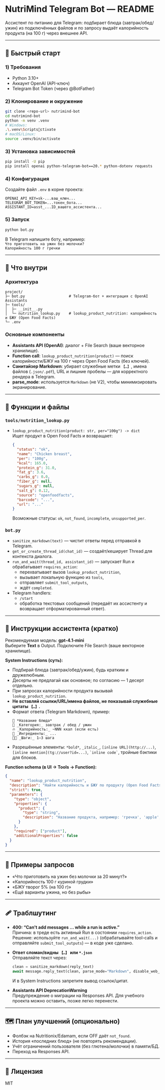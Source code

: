 # NutriMind Telegram Bot — README

Ассистент по питанию для Telegram: подбирает блюда (завтрак/обед/ужин) из подключённых файлов и по запросу выдаёт калорийность продукта (на 100 г) через внешнее API.

---

## 🚀 Быстрый старт

### 1) Требования
- Python 3.10+
- Аккаунт OpenAI (API-ключ)
- Telegram Bot Token (через @BotFather)

### 2) Клонирование и окружение
```bash
git clone <repo-url> nutrimind-bot
cd nutrimind-bot
python -m venv .venv
# Windows:
.\.venv\Scriptsctivate
# macOS/Linux:
source .venv/bin/activate
```

### 3) Установка зависимостей
```bash
pip install -U pip
pip install openai python-telegram-bot==20.* python-dotenv requests
```

### 4) Конфигурация
Создайте файл `.env` в корне проекта:
```
OPENAI_API_KEY=sk-...ваш_ключ...
TELEGRAM_BOT_TOKEN=...токен_бота...
ASSISTANT_ID=asst_...ID_вашего_ассистента...
```

### 5) Запуск
```bash
python bot.py
```
В Telegram напишите боту, например:  
`Что приготовить на ужин без молочки?`  
`Калорийность 100 г гречки`

---

## 🧠 Что внутри

### Архитектура
```
project/
├─ bot.py                    # Telegram-бот + интеграция с OpenAI Assistants
├─ tools/
│  ├─ __init__.py
│  └─ nutrition_lookup.py    # lookup_product_nutrition: калорийность и БЖУ (Open Food Facts)
└─ .env
```

### Основные компоненты
- **Assistants API (OpenAI)**: диалог + File Search (ваше векторное хранилище).
- **Function call**: `lookup_product_nutrition(product)` — поиск калорийности/БЖУ на 100 г через Open Food Facts (без ключей).
- **Санитайзер Markdown**: убирает служебные метки `【…】`, имена файлов (`.json/.pdf`), URL и лишние пробелы — для корректного рендера в Telegram.
- **parse_mode**: используется `Markdown` (не V2), чтобы минимизировать экранирование.

---

## 🔧 Функции и файлы

### `tools/nutrition_lookup.py`
- `lookup_product_nutrition(product: str, per="100g") -> dict`  
  Ищет продукт в Open Food Facts и возвращает:
  ```json
  {
    "status": "ok",
    "name": "Chicken breast",
    "per": "100g",
    "kcal": 165.0,
    "protein_g": 31.0,
    "fat_g": 3.6,
    "carbs_g": 0.0,
    "fiber_g": null,
    "sugars_g": null,
    "salt_g": 0.12,
    "source": "openfoodfacts",
    "barcode": "...",
    "url": "..."
  }
  ```
  Возможные статусы: `ok`, `not_found`, `incomplete`, `unsupported_per`.

### `bot.py`
- `sanitize_markdown(text)` — чистит ответы перед отправкой в Telegram.
- `get_or_create_thread_id(chat_id)` — создаёт/кеширует Thread для контекста диалога.
- `run_and_wait(thread_id, assistant_id)` — запускает Run и обрабатывает `requires_action`:
  - перехватывает вызов `lookup_product_nutrition`,
  - вызывает локальную функцию из `tools`,
  - отправляет `submit_tool_outputs`,
  - ждёт `completed`.
- Telegram handlers:
  - `/start`
  - обработка текстовых сообщений (передаёт их ассистенту и возвращает отформатированный ответ).

---

## 🧾 Инструкции ассистента (кратко)

Рекомендуемая модель: **gpt-4.1-mini**  
Выберите **Text** в Output. Подключите File Search (ваше векторное хранилище).

**System Instructions (суть):**
- Подбирай блюда (завтрак/обед/ужин), будь кратким и дружелюбным.
- Десерты не предлагай как основное; по согласию — 1 десерт отдельно.
- При запросах калорийности продукта вызывай `lookup_product_nutrition`.
- **Не вставляй ссылки/URL/имена файлов, не показывай служебные цитаты `【…】`.**
- Формат ответа (Telegram Markdown), пример:
  ```
  🍴 *Название блюда*
  🥗 _Категория:_ завтрак / обед / ужин
  🔥 _Калорийность:_ ~NNN ккал (если есть)
  🧂 _Ингредиенты:_ ...
  👩‍🍳 _Шаги:_ 1–3 шага
  ```
- Разрешённые элементы: `*bold*`, `_italic_`, `[inline URL](http://...)`, `[inline mention](tg://user?id=...)`, `` `inline code` ``, тройные бэктики для блоков.

**Function schema (в UI → Tools → Function):**
```json
{
  "name": "lookup_product_nutrition",
  "description": "Найти калорийность и БЖУ по продукту (Open Food Facts)",
  "strict": true,
  "parameters": {
    "type": "object",
    "properties": {
      "product": {
        "type": "string",
        "description": "Название продукта, например: 'гречка', 'apple', 'куриная грудка'"
      }
    },
    "required": ["product"],
    "additionalProperties": false
  }
}
```

---

## 💬 Примеры запросов
- «Что приготовить на ужин без молочки за 20 минут?»  
- «Калорийность 100 г куриной грудки»  
- «БЖУ творог 5% (на 100 г)»  
- «Ещё варианты ужина, но без рыбы»

---

## 🩹 Траблшутинг
- **400: “Can't add messages … while a run is active.”**  
  Причина: в треде есть активный Run в состоянии `requires_action`.  
  Решение: используйте `run_and_wait(...)` (обрабатывайте tool-calls и отправляйте `submit_tool_outputs`) — в коде уже сделано.

- **Ответ сломан/видны `【…】` или `*.json`**  
  Отправляйте текст через:
  ```python
  clean = sanitize_markdown(reply_text)
  await message.reply_text(clean, parse_mode="Markdown", disable_web_page_preview=True)
  ```
  И в System Instructions запретите вывод ссылок/цитат.

- **Assistants API DeprecationWarning**  
  Предупреждение о миграции на Responses API. Для учебного проекта можно оставить, позже легко перенести.

---

## 🗺️ План улучшений (опционально)
- Фолбэк на Nutritionix/Edamam, если OFF даёт `not_found`.
- История «последних блюд» (не повторять рекомендации).
- Учёт ограничений пользователя (без глютена/молочки) в памяти/БД.
- Переход на Responses API.

---

## 📄 Лицензия
MIT 
